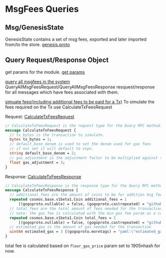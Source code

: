 <!--
order: 4
-->

# MsgFees Queries


## Msg/GenesisState

GenesisState contains a set of msg fees, exported and later imported from/to the store.
[genesis.proto](../../../proto/provenance/msgfees/v1/genesis.proto?plain=1)


## Query Request/Response Object
get params for the module. [get params](../../../proto/provenance/msgfees/v1/query.proto?plain=1)  

[query all msgfees in the system](../../../proto/provenance/msgfees/v1/query.proto?plain=1)
QueryAllMsgFeesRequest/QueryAllMsgFeesResponse resquest/response for all messages
which have fees associated with them.

[simuate fees(including additional fees to be paid for a Tx)](../../../proto/provenance/msgfees/v1/query.proto?plain=1)
To simulate the fees required on the Tx use CalculateTxFeesRequest

Request: [CalculateTxFeesRequest](../../../proto/provenance/msgfees/v1/query.proto#L59-L68)
```protobuf
// CalculateTxFeesRequest is the request type for the Query RPC method.
message CalculateTxFeesRequest {
  // tx_bytes is the transaction to simulate.
  bytes tx_bytes = 1;
  // default_base_denom is used to set the denom used for gas fees
  // if not set it will default to vspn.
  string default_base_denom = 2;
  // gas_adjustment is the adjustment factor to be multiplied against the estimate returned by the tx simulation
  float gas_adjustment = 3;
}
```
Response: [CalculateTxFeesResponse](../../../proto/provenance/msgfees/v1/query.proto#L70-L81)
```protobuf
// CalculateTxFeesResponse is the response type for the Query RPC method.
message CalculateTxFeesResponse {
  // additional_fees are the amount of coins to be for addition msg fees
  repeated cosmos.base.v1beta1.Coin additional_fees = 1
      [(gogoproto.nullable) = false, (gogoproto.castrepeated) = "github.com/cosmos/cosmos-sdk/types.Coins"];
  // total_fees are the total amount of fees needed for the transactions (msg fees + gas fee)
  // note: the gas fee is calculated with the min gas fee param as a constant
  repeated cosmos.base.v1beta1.Coin total_fees = 2
      [(gogoproto.nullable) = false, (gogoproto.castrepeated) = "github.com/cosmos/cosmos-sdk/types.Coins"];
  // estimated_gas is the amount of gas needed for the transaction
  uint64 estimated_gas = 3 [(gogoproto.moretags) = "yaml:\"estimated_gas\""];
}
```
total fee is calculated based on `floor_gas_price` param set to 1905nhash for now.
